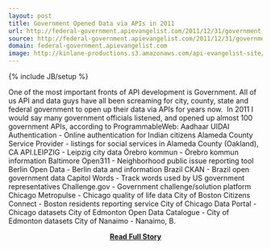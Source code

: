 ```yaml
---
layout: post
title: Government Opened Data via APIs in 2011
url: http://federal-government.apievangelist.com/2011/12/31/government-opened-data-via-apis-in-2011/
source: http://federal-government.apievangelist.com/2011/12/31/government-opened-data-via-apis-in-2011/
domain: federal-government.apievangelist.com
image: http://kinlane-productions.s3.amazonaws.com/api-evangelist-site/blog/data-gov-logo-empowering-people.jpg
---
```

{% include JB/setup %}<p>One of the most important fronts of API development is Government. All of us API and data guys have all been screaming for city, county, state and federal government to open up their data via APIs for years now.  In 2011 I would say many government officials listened, and opened up almost 100 government APIs, according to ProgrammableWeb: Aadhaar UIDAI Authentication - Online authentication for Indian citizens Alameda County Service Provider - listings for social services in Alameda County (Oakland), CA API.LEIPZIG - Leipzig city data Örebro kommun - Örebro kommun information Baltimore Open311 - Neighborhood public issue reporting tool Berlin Open Data - Berlin data and information Brazil CKAN - Brazil open government data Capitol Words - Track words used by US government representatives Challenge.gov - Government challenge/solution platform Chicago Metropulse - Chicago quality of life data City of Boston Citizens Connect - Boston residents reporting service City of Chicago Data Portal - Chicago datasets City of Edmonton Open Data Catalogue - City of Edmonton datasets City of Nanaimo - Nanaimo, B.</p>
<center><p><a href="http://federal-government.apievangelist.com/2011/12/31/government-opened-data-via-apis-in-2011/" style='padding:25px; font-sze:18px; font-weight: bold;'>Read Full Story</a></p></center>
